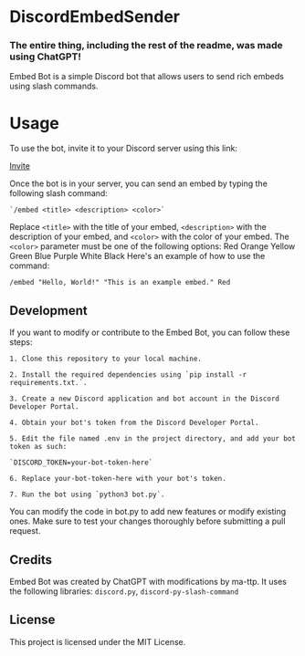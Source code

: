 # DiscordEmbedSender

### The entire thing, including the rest of the readme, was made using ChatGPT!

Embed Bot is a simple Discord bot that allows users to send rich embeds using slash commands.
# Usage
To use the bot, invite it to your Discord server using this link:

  [Invite](https://discord.com/api/oauth2/authorize?client_id=1074009731397595246&permissions=2733747207232&scope=bot)

Once the bot is in your server, you can send an embed by typing the following slash command:

	`/embed <title> <description> <color>`

Replace `<title>` with the title of your embed, `<description>` with the description of your embed, and `<color>` with the color of your embed. The `<color>` parameter must be one of the following options:
Red
Orange
Yellow
Green
Blue
Purple
White
Black
Here's an example of how to use the command:

`/embed "Hello, World!" "This is an example embed." Red`

## Development
If you want to modify or contribute to the Embed Bot, you can follow these steps:

	1. Clone this repository to your local machine.
	
	2. Install the required dependencies using `pip install -r requirements.txt.`.
	
	3. Create a new Discord application and bot account in the Discord Developer Portal.
	
	4. Obtain your bot's token from the Discord Developer Portal.
	
	5. Edit the file named .env in the project directory, and add your bot token as such:
	
	`DISCORD_TOKEN=your-bot-token-here`

	6. Replace your-bot-token-here with your bot's token.

	7. Run the bot using `python3 bot.py`.

You can modify the code in bot.py to add new features or modify existing ones. Make sure to test your changes thoroughly before submitting a pull request.
## Credits
Embed Bot was created by ChatGPT with modifications by ma-ttp. It uses the following libraries:
`discord.py`,
`discord-py-slash-command`
## License
This project is licensed under the MIT License.
